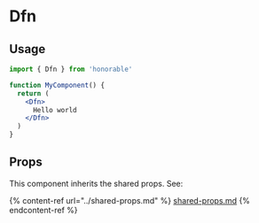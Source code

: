 # Dfn

## Usage

```jsx
import { Dfn } from 'honorable'

function MyComponent() {
  return (
    <Dfn>
      Hello world
    </Dfn>
  )
}
```

## Props

This component inherits the shared props. See:

{% content-ref url="../shared-props.md" %}
[shared-props.md](../shared-props.md)
{% endcontent-ref %}

